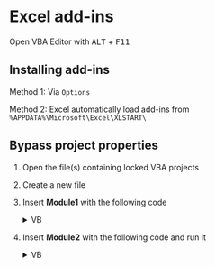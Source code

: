 # Excel add-ins

Open VBA Editor with <kbd>ALT</kbd> + <kbd>F11</kbd>

## Installing add-ins

Method 1: Via `Options`

Method 2: Excel automatically load add-ins from `%APPDATA%\Microsoft\Excel\XLSTART\`

## Bypass project properties

1. Open the file(s) containing locked VBA projects
1. Create a new file
1. Insert **Module1** with the following code
    <details>
      <summary>VB</summary>

      ```vb
      Option Explicit

      Private Const PAGE_EXECUTE_READWRITE = &H40

      Private Declare PtrSafe Sub MoveMemory Lib "kernel32" Alias "RtlMoveMemory" _
        (Destination As LongPtr, Source As LongPtr, ByVal Length As LongPtr)

      Private Declare PtrSafe Function VirtualProtect Lib "kernel32" (lpAddress As LongPtr, _
        ByVal dwSize As LongPtr, ByVal flNewProtect As LongPtr, lpflOldProtect As LongPtr) As LongPtr

      Private Declare PtrSafe Function GetModuleHandleA Lib "kernel32" (ByVal lpModuleName As String) As LongPtr

      Private Declare PtrSafe Function GetProcAddress Lib "kernel32" (ByVal hModule As LongPtr, _
        ByVal lpProcName As String) As LongPtr

      Private Declare PtrSafe Function DialogBoxParam Lib "user32" Alias "DialogBoxParamA" (ByVal hInstance As LongPtr, _
        ByVal pTemplateName As LongPtr, ByVal hWndParent As LongPtr, _
        ByVal lpDialogFunc As LongPtr, ByVal dwInitParam As LongPtr) As Integer

      Dim HookBytes(0 To 11) As Byte
      Dim OriginBytes(0 To 11) As Byte
      Dim pFunc As LongPtr
      Dim Flag As Boolean

      Private Function GetPtr(ByVal Value As LongPtr) As LongPtr
        GetPtr = Value
      End Function

      Public Sub RecoverBytes()
        If Flag Then MoveMemory ByVal pFunc, ByVal VarPtr(OriginBytes(0)), 12
      End Sub

      Public Function Hook() As Boolean
        Dim TmpBytes(0 To 11) As Byte
        Dim p As LongPtr, osi As Byte
        Dim OriginProtect As LongPtr

        Hook = False

        #If Win64 Then
          osi = 1
        #Else
          osi = 0
        #End If

        pFunc = GetProcAddress(GetModuleHandleA("user32.dll"), "DialogBoxParamA")

        If VirtualProtect(ByVal pFunc, 12, PAGE_EXECUTE_READWRITE, OriginProtect) <> 0 Then
          MoveMemory ByVal VarPtr(TmpBytes(0)), ByVal pFunc, osi+1
          If TmpBytes(osi) <> &HB8 Then

            MoveMemory ByVal VarPtr(OriginBytes(0)), ByVal pFunc, 12

            p = GetPtr(AddressOf MyDialogBoxParam)

            If osi Then HookBytes(0) = &H48
            HookBytes(osi) = &HB8
            osi = osi + 1
            MoveMemory ByVal VarPtr(HookBytes(osi)), ByVal VarPtr(p), 4 * osi
            HookBytes(osi + 4 * osi) = &HFF
            HookBytes(osi + 4 * osi + 1) = &HE0

            MoveMemory ByVal pFunc, ByVal VarPtr(HookBytes(0)), 12
            Flag = True
            Hook = True
          End If
        End If
      End Function

      Private Function MyDialogBoxParam(ByVal hInstance As LongPtr, _
        ByVal pTemplateName As LongPtr, ByVal hWndParent As LongPtr, _
        ByVal lpDialogFunc As LongPtr, ByVal dwInitParam As LongPtr) As Integer

        If pTemplateName = 4070 Then
          MyDialogBoxParam = 1
        Else
          RecoverBytes
          MyDialogBoxParam = DialogBoxParam( _
            hInstance, pTemplateName, hWndParent, lpDialogFunc, dwInitParam)
          Hook
        End If
      End Function
      ```

    </details>

1. Insert **Module2** with the following code and run it
    <details>
      <summary>VB</summary>

      ```vb
      Sub unprotected()
        If Hook Then
          MsgBox "VBA Project is unprotected!", vbInformation, "*****"
        End If
      End Sub
      ```

    </details>
